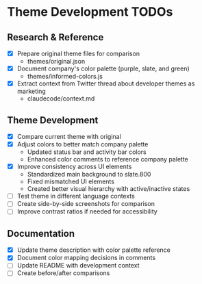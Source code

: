 # Theme Development TODOs

## Research & Reference
- [x] Prepare original theme files for comparison
    - themes/original.json
- [x] Document company's color palette (purple, slate, and green)
    - themes/informed-colors.js
- [x] Extract context from Twitter thread about developer themes as marketing
    - claudecode/context.md

## Theme Development
- [x] Compare current theme with original
- [x] Adjust colors to better match company palette
    - Updated status bar and activity bar colors
    - Enhanced color comments to reference company palette
- [x] Improve consistency across UI elements
    - Standardized main background to slate.800 
    - Fixed mismatched UI elements
    - Created better visual hierarchy with active/inactive states
- [ ] Test theme in different language contexts
- [ ] Create side-by-side screenshots for comparison
- [ ] Improve contrast ratios if needed for accessibility

## Documentation
- [x] Update theme description with color palette reference
- [x] Document color mapping decisions in comments
- [ ] Update README with development context
- [ ] Create before/after comparisons